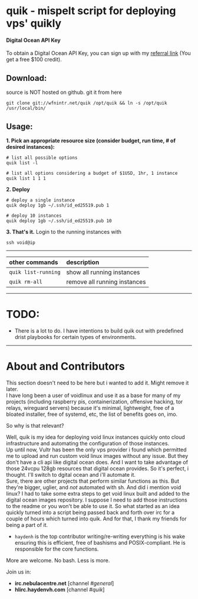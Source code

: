 # quik - mispelt script for deploying vps' quikly

#### Digital Ocean API Key
To obtain a Digital Ocean API Key, you can sign up with my [referral link](https://m.do.co/c/c5ace8d7755e) (You get a free $100 credit). 

## Download:
source is NOT hosted on github. git it from here
```
git clone git://wfnintr.net/quik /opt/quik && ln -s /opt/quik /usr/local/bin/
```

## Usage:
**1. Pick an appropriate resource size (consider budget, run time, # of desired instances):**
```
# list all possible options
quik list -l

# list all options considering a budget of $1USD, 1hr, 1 instance
quik list 1 1 1
```

**2. Deploy**
```
# deploy a single instance
quik deploy 1gb ~/.ssh/id_ed25519.pub 1

# deploy 10 instances
quik deploy 1gb ~/.ssh/id_ed25519.pub 10
```

**3. That's it.** Login to the running instances with  
```
ssh void@ip
```

---

|other commands|description|
|:-------------|:----------|
|`quik list-running`|show all running instances|
|`quik rm-all`|remove all running instances|

---

# TODO:
- There is a lot to do.
I have intentions to build quik out with predefined drist playbooks for certain types of environments.  

---

# About and Contributors 
This section doesn't need to be here but i wanted to add it. Might remove it later.  
I have long been a user of voidlinux and use it as a base for many of my projects (including raspberry pis, containerization, offensive hacking, tor relays, wireguard servers) because it's minimal, lightweight, free of a bloated installer, free of systemd, etc, the list of benefits goes on, imo.

So why is that relevant?   

Well, quik is my idea for deploying void linux instances quickly onto cloud infrastructure and automating the configuration of those instances.   
Up until now, Vultr has been the only vps provider i found which permitted me to upload and run custom void linux images without any issue. But they don't have a cli api like digital ocean does. And I want to take advantage of those 24vcpu 128gb resources that digital ocean provides. So it's perfect, i thought. I'll switch to dgital ocean and i'll automate it.  
Sure, there are other projects that perform similar functions as this. But they're bigger, uglier, and *not* automated with sh. And did i mention void linux? I had to take some extra steps to get void linux built and added to the digital ocean images repository. I suppose I need to add those instructions to the readme or you won't be able to use it.
So what started as an idea quickly turned into a script being passed back and forth over irc for a couple of hours which turned into quik. And for that, I thank my friends for being a part of it.   

- `haydenh` is the top contributor writing/re-writing everything is his wake ensuring this is efficient, free of bashisms and POSIX-compliant. He is responsible for the core functions.    

More are welcome. No bash. Less is more.  

Join us in:  
- **irc.nebulacentre.net** [channel *#general*]
- **hlirc.haydenvh.com** [channel *#quik*]
